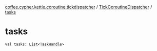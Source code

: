 [coffee.cypher.kettle.coroutine.tickdispatcher](../index.md) / [TickCoroutineDispatcher](index.md) / [tasks](./tasks.md)

# tasks

`val tasks: `[`List`](https://kotlinlang.org/api/latest/jvm/stdlib/kotlin.collections/-list/index.html)`<`[`TaskHandle`](../-task-handle/index.md)`>`